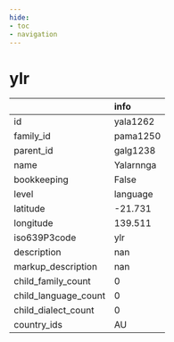 ```yaml
---
hide:
- toc
- navigation
---
```

# ylr
|                      | info      |
|:---------------------|:----------|
| id                   | yala1262  |
| family_id            | pama1250  |
| parent_id            | galg1238  |
| name                 | Yalarnnga |
| bookkeeping          | False     |
| level                | language  |
| latitude             | -21.731   |
| longitude            | 139.511   |
| iso639P3code         | ylr       |
| description          | nan       |
| markup_description   | nan       |
| child_family_count   | 0         |
| child_language_count | 0         |
| child_dialect_count  | 0         |
| country_ids          | AU        |